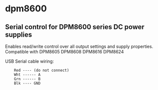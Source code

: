 # dpm8600
## Serial control for DPM8600 series DC power supplies
Enables read/write control over all output settings and supply properties.
Compatible with
  DPM8605
  DPM8608
  DPM8616
  DPM8624

USB Serial cable wiring:
```
	Red ---- (do not connect)
	Wht ------ A
	Grn ------ B
	Blk ---- GND
```
